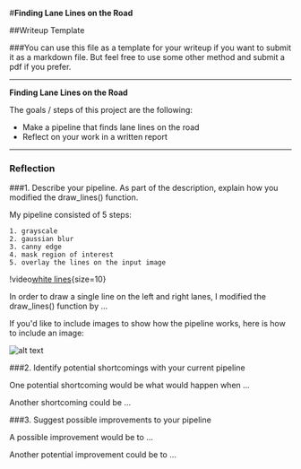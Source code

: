 #**Finding Lane Lines on the Road**

##Writeup Template

###You can use this file as a template for your writeup if you want to submit it as a markdown file. But feel free to use some other method and submit a pdf if you prefer.

---

**Finding Lane Lines on the Road**

The goals / steps of this project are the following:
* Make a pipeline that finds lane lines on the road
* Reflect on your work in a written report


[//]: # (Image References)

[image1]: ./examples/grayscale.jpg "Grayscale"

---

### Reflection

###1. Describe your pipeline. As part of the description, explain how you modified the draw_lines() function.

My pipeline consisted of 5 steps:

    1. grayscale
    2. gaussian blur
    3. canny edge
    4. mask region of interest
    5. overlay the lines on the input image



!video[white lines]("white.mp4"){size=10}


In order to draw a single line on the left and right lanes, I modified the draw_lines() function by ...

If you'd like to include images to show how the pipeline works, here is how to include an image:

![alt text][image1]


###2. Identify potential shortcomings with your current pipeline


One potential shortcoming would be what would happen when ...

Another shortcoming could be ...


###3. Suggest possible improvements to your pipeline

A possible improvement would be to ...

Another potential improvement could be to ...
